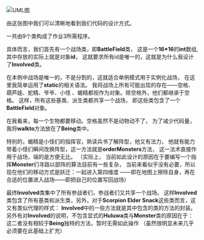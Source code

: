 ![UML图](https://raw.githubusercontent.com/Price1999a/java-2019-homeworks/master/3-OOPAdvanced/%E6%B2%88%E5%A4%A9%E7%90%AA-171860522/srcForMD/UMLhw3.png)

由这张图中我们可以清晰地看到我们代码的设计方式。

一共由9个类构成了作业3所需程序。

具体而言，我们首先有一个战场类，即**BattleField**类，
这是一个**16*16**的**int**数组,其中存放的实际上就是对象**id**，
这就要求所有id是唯一的，这就是为什么我设计了**Involved**类。

在本例中战场是唯一的，不是分割的，这就适合单例模式用于实例化战场，
在这里我简单运用了**static**的相关语法。
我将战场上所有可能出现的存在——空格、葫芦娃、蛇精、爷爷、小怪
、蝎精都视作为对象。除空格外，他们都继承于空格。
这样，所有这些基类、派生类都共享一个战场，
即这些类包含了一个**BattleField**对象。

在我看来，每一个生物都要移动。空格虽然不是动物动不了，
为了减少代码量，我将**walkto**方法放在了**Being**类中。

特别的，蝎精是小怪们的指挥官，熟读兵书了解阵型，他又有法力，
他就有能力带着小怪们瞬间改换阵型，这一方法就是**orderMonsters**方法，
这一法术直接作用于战场，端的是方便无比。
（实际上，
当前如此设计的原因在于要编写一个指挥**Monster**们寻路以部阵的算法目前有一些复杂，
当前来看似乎没有必要，所以现在他们的移动方式是跃迁：一起进入第四维度
——即在地图上擦除自身，再在合适的位置进入战场——即把自己的位置写回战场）

最终**Involved**类集中了所有参战者们，参战者们又共享一个战场。
这样**Involved**类包含了所有基类和派生类，另外，对于**Scorpion 
Elder Snack**这些类而言，这又有类似代理的样式：
**Involved**中的一些方法就是其中包含的类的方法的封装。
另外有对**Involved**的说明，不包含显式的**Huluwa**类与**Monster**类的原因在于：
这二者没有相较于**Being**独特的方法，暂时无需如此操作
（虽然很明显未来几乎必须要在此基础上扩充）
